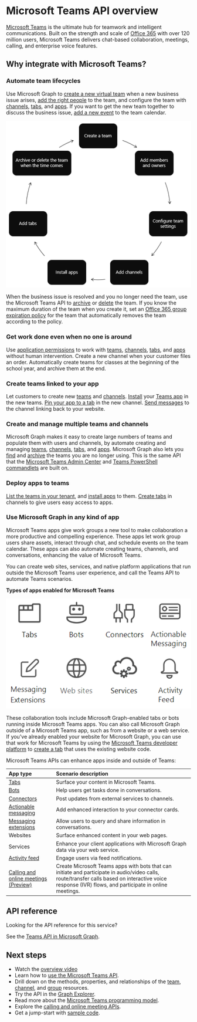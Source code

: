 # Microsoft Teams API overview

[Microsoft Teams](https://products.office.com/microsoft-teams) is the ultimate hub for teamwork and intelligent communications. 
Built on the strength and scale of [Office 365](https://products.office.com/) with over 120 million users, 
Microsoft Teams delivers chat-based collaboration, meetings, calling, and enterprise voice features.

## Why integrate with Microsoft Teams?

### Automate team lifecycles

Use Microsoft Graph to [create a new virtual team](../api-reference/v1.0/api/team_put_teams.md) when a new business issue arises, 
[add the right people](../api-reference/v1.0/api/group_post_members.md) to the team, 
and configure the team with 
[channels](../api-reference/v1.0/api/channel_post.md),
[tabs](../api-reference/v1.0/api/teamstab_add.md),
and [apps](../api-reference/v1.0/api/teamsappinstallation_add.md).
If you want to get the new team together to discuss the business issue, 
[add a new event](../api-reference/v1.0/api/group_post_events.md) to the team calendar.

![Automate team lifecycles by creating a team, adding members and owners, configuring team settings, adding channels, installing apps, adding tabs, and archiving or deleting the team when the time comes.](images/teams_lifecycle.png)

When the business issue is resolved and you no longer need the team, 
use the Microsoft Teams API to [archive](../api-reference/v1.0/api/team_archive.md)
or [delete](../api-reference/v1.0/api/group_delete.md) the team. 
If you know the maximum duration of the team when you create it, 
set an [Office 365 group expiration policy](https://support.office.com/en-us/article/office-365-group-expiration-policy-8d253fe5-0e09-4b3c-8b5e-f48def064733?ui=en-US&rs=en-US&ad=US)
for the team that automatically removes the team according to the policy.

### Get work done even when no one is around

Use [application permissions](permissions_reference.md) to work with 
[teams](../api-reference/v1.0/resources/team.md), [channels](../api-reference/v1.0/resources/channel.md),
[tabs](../api-reference/v1.0/resources/teamstab.md), and [apps](../api-reference/v1.0/resources/teamsapp.md)
without human intervention. 
Create a new channel when your customer files an order.
Automatically create teams for classes at the beginning of the school year, and archive them at the end.

### Create teams linked to your app

Let customers to create new [teams](../api-reference/v1.0/resources/team.md) and [channels](../api-reference/v1.0/resources/channel.md). 
[Install](../api-reference/v1.0/api/teamsappinstallation_add.md) your 
[Teams app](https://docs.microsoft.com/en-us/microsoftteams/platform/#pivot=home&panel=home-all) in the new teams. 
[Pin your app to a tab](../api-reference/v1.0/api/teamstab_add.md) in the new channel. 
[Send messages](../api-reference/beta/api/channel_post_chatthreads.md) to the channel linking back to your website.

### Create and manage multiple teams and channels

Microsoft Graph makes it easy to create large numbers of teams and populate them with users and channels,
by automate creating and managing [teams](../api-reference/v1.0/resources/team.md), [channels](../api-reference/v1.0/resources/channel.md),
[tabs](../api-reference/v1.0/resources/teamstab.md), and [apps](../api-reference/v1.0/resources/teamsapp.md).
Microsoft Graph also lets you [find](teams_list_all_teams.md) 
and [archive](../api-reference/v1.0/api/team_archive.md)
the teams you are no longer using. 
This is the same API that the [Microsoft Teams Admin Center](https://docs.microsoft.com/en-us/microsoftteams/enable-features-office-365)
and [Teams PowerShell commandlets](https://docs.microsoft.com/en-us/microsoftteams/teams-powershell-overview) are built on.

### Deploy apps to teams

[List the teams in your tenant](teams_list_all_teams.md), 
and [install apps](../api-reference/v1.0/api/teamsappinstallation_add.md) to them. 
[Create tabs](../api-reference/v1.0/api/teamstab_add.md) in channels to give users easy access to apps.

### Use Microsoft Graph in any kind of app

Microsoft Teams apps give work groups a new tool to make collaboration a more productive and compelling experience. These apps let work group users share assets, interact through chat, and schedule events on the team calendar. These apps can also automate creating teams, channels, and conversations, enhancing the value of Microsoft Teams.

You can create web sites, services, and native platform applications that run outside the Microsoft Teams user experience, and call the Teams API to automate Teams scenarios.

**Types of apps enabled for Microsoft Teams**

![Call the Microsoft Teams API from tabs, bots, websites, and services](images/TeamsAppEndpoints.png)

These collaboration tools include Microsoft Graph-enabled tabs or bots running inside Microsoft Teams apps. You can also call Microsoft Graph outside of a Microsoft Teams app, such as from a website or a web service. If you've already enabled your website for Microsoft Graph, you can use that work for Microsoft Teams by using the [Microsoft Teams developer platform](https://docs.microsoft.com/en-us/microsoftteams/platform/#pivot=home&panel=home-all) to [create a tab](https://docs.microsoft.com/en-us/microsoftteams/platform/concepts/tabs/tabs-overview) that uses the existing website code.

Microsoft Teams APIs can enhance apps inside and outside of Teams:

|App type|Scenario description|
|:-------|:-------------------|
| [Tabs](https://docs.microsoft.com/en-us/microsoftteams/platform/concepts/tabs/tabs-overview) |Surface your content in Microsoft Teams.|
| [Bots](https://docs.microsoft.com/en-us/microsoftteams/platform/concepts/bots/bots-overview) |Help users get tasks done in conversations.|
| [Connectors](https://docs.microsoft.com/en-us/microsoftteams/platform/concepts/connectors/connectors) |Post updates from external services to channels.|
| [Actionable messaging](https://docs.microsoft.com/en-us/microsoftteams/platform/concepts/cards/cards) |Add enhanced interaction to your connector cards.|
| [Messaging extensions](https://docs.microsoft.com/en-us/microsoftteams/platform/concepts/messaging-extensions) |Allow users to query and share information in conversations.|
|Websites| Surface enhanced content in your web pages.|
|Services|Enhance your client applications with Microsoft Graph data via your web service.|
| [Activity feed](https://docs.microsoft.com/en-us/microsoftteams/platform/concepts/activity-feed)|Engage users via feed notifications.|
| [Calling and online meetings (Preview)](../api-reference/beta/resources/calls-api-overview.md) |Create Microsoft Teams apps with bots that can initiate and participate in audio/video calls, route/transfer calls based on interactive voice response (IVR) flows, and participate in online meetings.|

## API reference

Looking for the API reference for this service?

See the [Teams API in Microsoft Graph](../api-reference/v1.0/resources/teams_api_overview.md).

## Next steps

- Watch the [overview video](http://aka.ms/teamsgraph/v1/video)
- Learn how to [use the Microsoft Teams API](../api-reference/v1.0/resources/teams_api_overview.md).
- Drill down on the methods, properties, and relationships of the [team](../api-reference/v1.0/resources/team.md), [channel](../api-reference/v1.0/resources/channel.md), and [group](../api-reference/v1.0/resources/group.md) resources.
- Try the API in the [Graph Explorer](https://developer.microsoft.com/graph/graph-explorer).
- Read more about the [Microsoft Teams programming model](https://docs.microsoft.com/en-us/microsoftteams/platform/concepts/concepts-overview).
- Explore the [calling and online meeting APIs](../api-reference/beta/resources/calls-api-overview.md).
- Get a jump-start with [sample code](https://github.com/OfficeDev/microsoft-teams-sample-graph).
